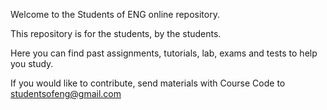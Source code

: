 Welcome to the Students of ENG online repository.

This repository is for the students, by the students.

Here you can find past assignments, tutorials, lab, exams and tests to help you study.

If you would like to contribute, send materials with Course Code to studentsofeng@gmail.com
